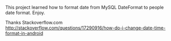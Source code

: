 This project learned how to format date from MySQL DateFormat to people date format. Enjoy.

Thanks Stackoverflow.com 
http://stackoverflow.com/questions/17290916/how-do-i-change-date-time-format-in-android
